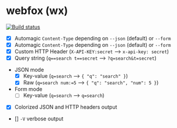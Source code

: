 # webfox (wx)

[![Build status](https://github.com/smeets/webfox/workflows/ci/badge.svg)](https://github.com/smeets/webfox/actions)

- [x] Automagic `Content-Type` depending on `--json` (default) or `--form`
- [x] Automagic `Content-Type` depending on `--json` (default) or `--form`
- [x] Custom HTTP Header (`X-API-KEY:secret` --> `x-api-key: secret`)
- [x] Query string (`q==search t==secret` --> `?q=search&t=secret`)
- JSON mode
	- [x] Key-value (`q=search` --> `{ "q": "search" }`)
	- [x] Raw (`q=search num:=5` --> `{ "q": "search", "num": 5 }`)
- Form mode
	- [ ] Key-value (`q=search` --> `q=search`)
- [x] Colorized JSON and HTTP headers output
- [] `-V` verbose output
